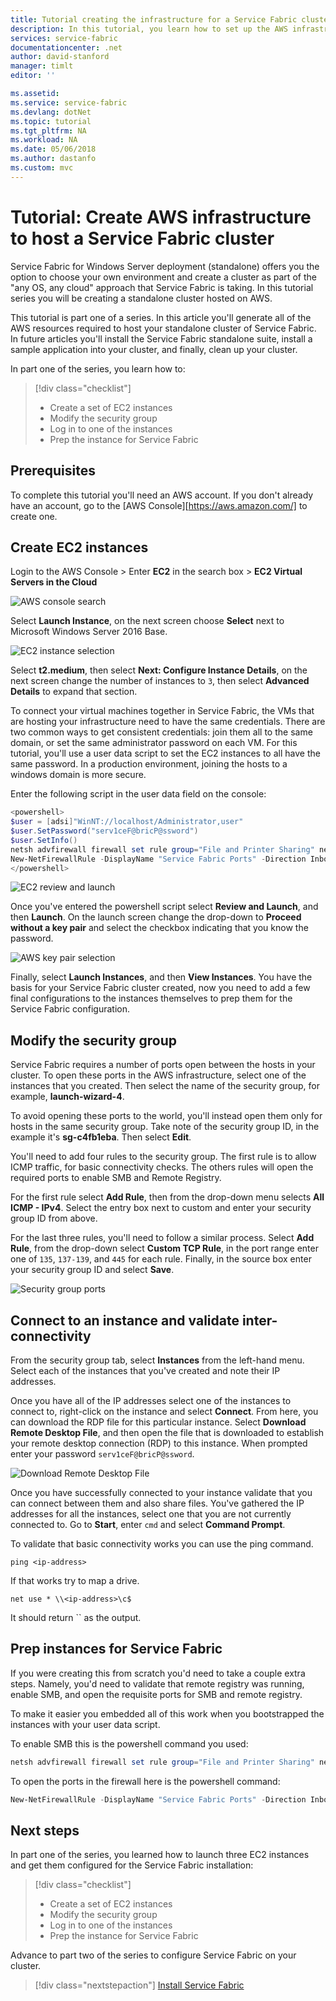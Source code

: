 ```yaml
---
title: Tutorial creating the infrastructure for a Service Fabric cluster on AWS - Azure Service Fabric | Microsoft Docs
description: In this tutorial, you learn how to set up the AWS infrastructure to run a Service Fabric cluster.
services: service-fabric
documentationcenter: .net
author: david-stanford
manager: timlt
editor: ''

ms.assetid: 
ms.service: service-fabric
ms.devlang: dotNet
ms.topic: tutorial
ms.tgt_pltfrm: NA
ms.workload: NA
ms.date: 05/06/2018
ms.author: dastanfo
ms.custom: mvc
---
```

# Tutorial: Create AWS infrastructure to host a Service Fabric cluster

Service Fabric for Windows Server deployment (standalone) offers you the option to choose your own environment and create a cluster as part of the "any OS, any cloud" approach that Service Fabric is taking. In this tutorial series you will be creating a standalone cluster hosted on AWS.

This tutorial is part one of a series. In this article you'll generate all of the AWS resources required to host your standalone cluster of Service Fabric. In future articles you'll install the Service Fabric standalone suite, install a sample application into your cluster, and finally, clean up your cluster.

In part one of the series, you learn how to:

> [!div class="checklist"]
> * Create a set of EC2 instances
> * Modify the security group
> * Log in to one of the instances
> * Prep the instance for Service Fabric

## Prerequisites

To complete this tutorial you'll need an AWS account.  If you don't already have an account, go to the [AWS Console][https://aws.amazon.com/] to create one.

## Create EC2 instances

Login to the AWS Console > Enter **EC2** in the search box > **EC2 Virtual Servers in the Cloud**

![AWS console search][aws-console]

Select **Launch Instance**, on the next screen choose **Select** next to Microsoft Windows Server 2016 Base.

![EC2 instance selection][aws-ec2instance]

Select **t2.medium**, then select **Next: Configure Instance Details**, on the next screen change the number of instances to `3`, then select **Advanced Details** to expand that section.

To connect your virtual machines together in Service Fabric, the VMs that are hosting your infrastructure need to have the same credentials.  There are two common ways to get consistent credentials: join them all to the same domain, or set the same administrator password on each VM.  For this tutorial, you'll use a user data script to set the EC2 instances to all have the same password.  In a production environment, joining the hosts to a windows domain is more secure.

Enter the following script in the user data field on the console:

```powershell
<powershell>
$user = [adsi]"WinNT://localhost/Administrator,user"
$user.SetPassword("serv1ceF@bricP@ssword")
$user.SetInfo()
netsh advfirewall firewall set rule group="File and Printer Sharing" new enable=Yes
New-NetFirewallRule -DisplayName "Service Fabric Ports" -Direction Inbound -Action Allow -RemoteAddress LocalSubnet -Protocol TCP -LocalPort 135, 137-139, 445
</powershell>
```

![EC2 review and launch][aws-ec2configure2]

Once you've entered the powershell script select **Review and Launch**, and then **Launch**.  On the launch screen change the drop-down to **Proceed without a key pair** and select the checkbox indicating that you know the password.

![AWS key pair selection][aws-keypair]

Finally, select **Launch Instances**, and then **View Instances**.  You have the basis for your Service Fabric cluster created, now you need to add a few final configurations to the instances themselves to prep them for the Service Fabric configuration.

## Modify the security group

Service Fabric requires a number of ports open between the hosts in your cluster. To open these ports in the AWS infrastructure, select one of the instances that you created. Then select the name of the security group, for example,  **launch-wizard-4**.

To avoid opening these ports to the world, you'll instead open them only for hosts in the same security group. Take note of the security group ID, in the example it's **sg-c4fb1eba**.  Then select **Edit**.

You'll need to add four rules to the security group. The first rule is to allow ICMP traffic, for basic connectivity checks. The others rules will open the required ports to enable SMB and Remote Registry.

For the first rule select **Add Rule**, then from the drop-down menu selects **All ICMP - IPv4**. Select the entry box next to custom and enter your security group ID from above. 

For the last three rules, you'll need to follow a similar process.  Select **Add Rule**, from the drop-down select **Custom TCP Rule**, in the port range enter one of `135`, `137-139`, and `445` for each rule. Finally, in the source box enter your security group ID and select **Save**.

![Security group ports][aws-ec2securityports]

## Connect to an instance and validate inter-connectivity

From the security group tab, select **Instances** from the left-hand menu.  Select each of the instances that you've created and note their IP addresses.

Once you have all of the IP addresses select one of the instances to connect to, right-click on the instance and select **Connect**.  From here, you can download the RDP file for this particular instance.  Select **Download Remote Desktop File**, and then open the file that is downloaded to establish your remote desktop connection (RDP) to this instance.  When prompted enter your password `serv1ceF@bricP@ssword`.

![Download Remote Desktop File][aws-rdp]

Once you have successfully connected to your instance validate that you can connect between them and also share files.  You've gathered the IP addresses for all the instances, select one that you are not currently connected to. Go to **Start**, enter `cmd` and select **Command Prompt**.

To validate that basic connectivity works you can use the ping command.

```
ping <ip-address>
```

If that works try to map a drive.

```
net use * \\<ip-address>\c$
```

It should return `` as the output.

## Prep instances for Service Fabric

If you were creating this from scratch you'd need to take a couple extra steps.  Namely, you'd need to validate that remote registry was running, enable SMB, and open the requisite ports for SMB and remote registry.

To make it easier you embedded all of this work when you bootstrapped the instances with your user data script.

To enable SMB this is the powershell command you used:

```powershell
netsh advfirewall firewall set rule group="File and Printer Sharing" new enable=Yes
```

To open the ports in the firewall here is the powershell command:

```powershell
New-NetFirewallRule -DisplayName "Service Fabric Ports" -Direction Inbound -Action Allow -RemoteAddress LocalSubnet -Protocol TCP -LocalPort 135, 137-139, 445
```

## Next steps

In part one of the series, you learned how to launch three EC2 instances and get them configured for the Service Fabric installation:

> [!div class="checklist"]
> * Create a set of EC2 instances
> * Modify the security group
> * Log in to one of the instances
> * Prep the instance for Service Fabric

Advance to part two of the series to configure Service Fabric on your cluster.

> [!div class="nextstepaction"]
> [Install Service Fabric](standalone-tutorial-create-service-fabric-cluster.md)

<!-- IMAGES -->
[aws-console]: ./media/service-fabric-tutorial-standalone-cluster/aws-console.png
[aws-ec2console]: ./media/service-fabric-tutorial-standalone-cluster/aws-ec2console.png
[aws-ec2instance]: ./media/service-fabric-tutorial-standalone-cluster/aws-ec2instance.png
[aws-ec2size]: ./media/service-fabric-tutorial-standalone-cluster/aws-ec2size.png
[aws-ec2configure]: ./media/service-fabric-tutorial-standalone-cluster/aws-ec2configure.png
[aws-ec2configure2]: ./media/service-fabric-tutorial-standalone-cluster/aws-ec2configure2.png
[aws-keypair]: ./media/service-fabric-tutorial-standalone-cluster/aws-keypair.png
[aws-rdp]: ./media/service-fabric-tutorial-standalone-cluster/aws-rdp.png
[aws-ec2security]: ./media/service-fabric-tutorial-standalone-cluster/aws-ec2security.png
[aws-ec2securityedit]: ./media/service-fabric-tutorial-standalone-cluster/aws-ec2securityedit.png
[aws-ec2securityports]: ./media/service-fabric-tutorial-standalone-cluster/aws-ec2securityports.png